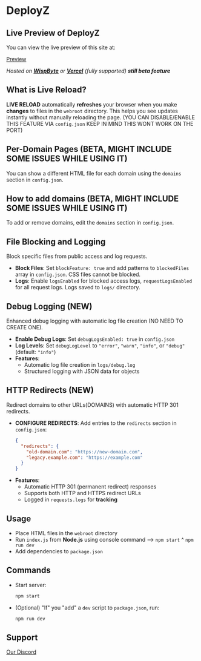 # DeployZ
## Live Preview of DeployZ

You can view the live preview of this site at:

[Preview](https://deployz.wispbyte.org/)

_Hosted on [**WispByte**](https://billing.wispbyte.com/order/forms/a/MzAxNg==) or [**Vercel**](vercel.com) (fully supported) **still beta feature**_

## What is Live Reload?

**LIVE RELOAD** automatically __refreshes__ your browser when you make __changes__ to files in the `webroot` directory. This helps you see updates instantly without manually reloading the page. (YOU CAN DISABLE/ENABLE THIS FEATURE VIA `config.json` KEEP IN MIND THIS WONT WORK ON THE PORT)

## Per-Domain Pages (BETA, MIGHT INCLUDE SOME ISSUES WHILE USING IT)

You can show a different HTML file for each domain using the `domains` section in `config.json`.

## How to add domains (BETA, MIGHT INCLUDE SOME ISSUES WHILE USING IT)
To add or remove domains, edit the `domains` section in `config.json`.

## File Blocking and Logging

Block specific files from public access and log requests.

- **Block Files**: Set `blockFeature: true` and add patterns to `blockedFiles` array in `config.json`. CSS files cannot be blocked.
- **Logs**: Enable `logsEnabled` for blocked access logs, `requestLogsEnabled` for all request logs. Logs saved to `logs/` directory.

## Debug Logging (NEW)

Enhanced debug logging with automatic log file creation (NO NEED TO CREATE ONE).

- **Enable Debug Logs**: Set `debugLogsEnabled: true` in `config.json`
- **Log Levels**: Set `debugLogLevel` to `"error"`, `"warn"`, `"info"`, or `"debug"` (default: `"info"`)
- **Features**:
  - Automatic log file creation in `logs/debug.log`
  - Structured logging with JSON data for objects

## HTTP Redirects (NEW)

Redirect domains to other URLs(DOMAINS) with automatic HTTP 301 redirects.

- **CONFIGURE REDIRECTS**: Add entries to the `redirects` section in `config.json`:
  ```json
  {
    "redirects": {
      "old-domain.com": "https://new-domain.com",
      "legacy.example.com": "https://example.com"
    }
  }
  ```
- **Features**:
  - Automatic HTTP 301 (permanent redirect) responses
  - Supports both HTTP and HTTPS redirect URLs
  - Logged in `requests.logs` for **tracking**

## Usage

- Place HTML files in the `webroot` directory
- Run `index.js` from **Node.js** using console command --> `npm start` ^ `npm run dev`
- Add dependencies to `package.json`

## Commands

- Start server:
	```bash
	npm start
	```

- (Optional) "If" you "add" a `dev` script to `package.json`, run:
	```bash
	npm run dev
	```

## Support
[Our Discord](https://discord.gg/XmffUUgx)
